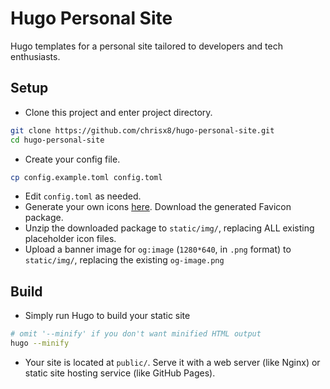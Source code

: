 # Hugo Personal Site <!-- omit in toc -->

Hugo templates for a personal site tailored to developers and tech enthusiasts.

## Setup

- Clone this project and enter project directory.

```bash
git clone https://github.com/chrisx8/hugo-personal-site.git
cd hugo-personal-site
```

- Create your config file.

```bash
cp config.example.toml config.toml
```

- Edit `config.toml` as needed.
- Generate your own icons [here](https://realfavicongenerator.net). Download the generated Favicon package.
- Unzip the downloaded package to `static/img/`, replacing ALL existing placeholder icon files.
- Upload a banner image for `og:image` (`1280*640`, in `.png` format) to `static/img/`, replacing the existing `og-image.png`

## Build

- Simply run Hugo to build your static site

```bash
# omit '--minify' if you don't want minified HTML output
hugo --minify
```

- Your site is located at `public/`. Serve it with a web server (like Nginx) or static site hosting service (like GitHub Pages).
